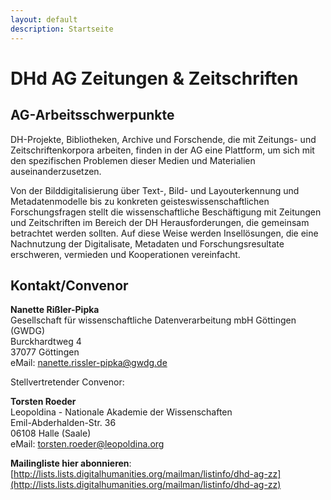 ```yaml
---
layout: default
description: Startseite
---
```


# DHd AG Zeitungen & Zeitschriften

## AG-Arbeitsschwerpunkte
DH-Projekte, Bibliotheken, Archive und Forschende, die mit Zeitungs- und Zeitschriftenkorpora arbeiten, finden in der AG eine Plattform, um sich mit den spezifischen Problemen dieser Medien und Materialien auseinanderzusetzen. 

Von der Bilddigitalisierung über Text-, Bild- und Layouterkennung und Metadatenmodelle bis zu konkreten geisteswissenschaftlichen Forschungsfragen stellt die wissenschaftliche Beschäftigung mit Zeitungen und Zeitschriften im Bereich der DH Herausforderungen, die gemeinsam betrachtet werden sollten. Auf diese Weise werden Insellösungen, die eine Nachnutzung der Digitalisate, Metadaten und Forschungsresultate erschweren, vermieden und Kooperationen vereinfacht.

## Kontakt/Convenor
**Nanette Rißler-Pipka**    
Gesellschaft für wissenschaftliche Datenverarbeitung mbH Göttingen (GWDG)  
Burckhardtweg 4  
37077 Göttingen     
eMail: nanette.rissler-pipka@gwdg.de   

Stellvertretender Convenor:

**Torsten Roeder**  
Leopoldina - Nationale Akademie der Wissenschaften  
Emil-Abderhalden-Str. 36    
06108 Halle (Saale)    
eMail: 	torsten.roeder@leopoldina.org   

**Mailingliste hier abonnieren**: [http://lists.lists.digitalhumanities.org/mailman/listinfo/dhd-ag-zz](http://lists.lists.digitalhumanities.org/mailman/listinfo/dhd-ag-zz) 
